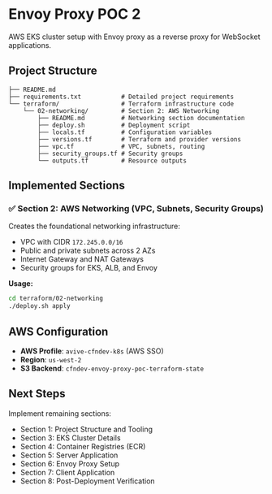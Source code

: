 # Envoy Proxy POC 2

AWS EKS cluster setup with Envoy proxy as a reverse proxy for WebSocket applications.

## Project Structure

```
├── README.md
├── requirements.txt           # Detailed project requirements
└── terraform/                 # Terraform infrastructure code
    └── 02-networking/         # Section 2: AWS Networking
        ├── README.md          # Networking section documentation
        ├── deploy.sh          # Deployment script
        ├── locals.tf          # Configuration variables
        ├── versions.tf        # Terraform and provider versions
        ├── vpc.tf             # VPC, subnets, routing
        ├── security_groups.tf # Security groups
        └── outputs.tf         # Resource outputs
```

## Implemented Sections

### ✅ Section 2: AWS Networking (VPC, Subnets, Security Groups)

Creates the foundational networking infrastructure:
- VPC with CIDR `172.245.0.0/16`
- Public and private subnets across 2 AZs
- Internet Gateway and NAT Gateways
- Security groups for EKS, ALB, and Envoy

**Usage:**
```bash
cd terraform/02-networking
./deploy.sh apply
```

## AWS Configuration

- **AWS Profile**: `avive-cfndev-k8s` (AWS SSO)
- **Region**: `us-west-2`
- **S3 Backend**: `cfndev-envoy-proxy-poc-terraform-state`

## Next Steps

Implement remaining sections:
- Section 1: Project Structure and Tooling
- Section 3: EKS Cluster Details
- Section 4: Container Registries (ECR)
- Section 5: Server Application
- Section 6: Envoy Proxy Setup
- Section 7: Client Application
- Section 8: Post-Deployment Verification